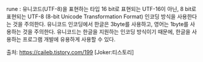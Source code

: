 rune : 유니코드(UTF-8)을 표현하는 타입
16 bit로 표현되는 UTF-16이 아닌, 8 bit로 표현되는 UTF-8 (8-bit Unicode Transformation Format) 인코딩 방식을 사용한다는 것을 주의한다.
유니코드 인코딩에서 한글은 3byte를 사용하고, 영어는 1byte를 사용하는 것을 주의한다.
유니코드는 한글을 지원하는 인코딩 방식이기 때문에, 한글을 사용하는 프로그램 개발에 유용하게 사용할 수 있다.


출처: https://caileb.tistory.com/199 [Joker:티스토리]